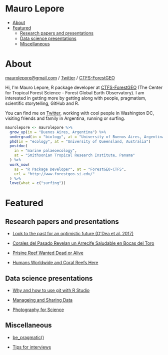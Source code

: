 Mauro Lepore
================

-   [About](#about)
-   [Featured](#featured)
    -   [Research papers and presentations](#research-papers-and-presentations)
    -   [Data science presentations](#data-science-presentations)
    -   [Miscellaneous](#miscellaneous)

About
=====

<maurolepore@gmail.com> / [Twitter](https://twitter.com/mauro_lepore) / [CTFS-ForestGEO](https://twitter.com/ForestGEO)

Hi, I'm Mauro Lepore, R package developer at [CTFS-ForestGEO](https://twitter.com/ForestGEO) (The Center for Tropical Forest Science - Forest Global Earth Observatory). I am interested in getting more by getting along with people, pragmatism, scientific storytelling, GitHub and R.

You can find me on [Twitter](https://twitter.com/mauro_lepore), working with cool people in Washington DC, visiting friends and family in Argentina, running or surfing.

``` r
maurolepore <- maurolepore %>% 
  grow_up(in = "Buenos Aires, Argentina") %>% 
  undergrad(in = "biology", at = "University of Buenos Aires, Argentina") %>% 
  phd(in = "ecology", at = "University of Queensland, Australia")
  postdoc(
    in = "marine palaeoecology", 
    at = "Smithsonian Tropical Research Institute, Panama"
  ) %>% 
  work_now(
    as = "R Package Developer", at = "ForestGEO-CTFS",
    url = "http://www.forestgeo.si.edu/"
  ) %>% 
  love(what = c("surfing"))
```

Featured
========

Research papers and presentations
---------------------------------

-   [Look to the past for an optimistic future (O'Dea et al. 2017)](https://goo.gl/U3aBC2)

-   [Corales del Pasado Revelan un Arrecife Saludable en Bocas del Toro](https://twitter.com/mauro_lepore/status/837833843692474368)

-   [Prisine Reef Wanted Dead or Alive](https://www.youtube.com/watch?v=MM29AB-52HY)

-   [Humans Worldwide and Coral Reefs Here](http://rpubs.com/maurolepore/gbay)

Data science presentations
--------------------------

-   [Why and how to use git with R Studio](http://rpubs.com/maurolepore/git)

-   [Manageing and Sharing Data](http://rpubs.com/maurolepore/share)

-   [Photography for Science](http://rpubs.com/maurolepore/photo4science)

Miscellaneous
-------------

-   [be\_pragmatic()](https://bookdown.org/maurolepore/pragmatic)

-   [Tips for interviews](https://bookdown.org/maurolepore/interview)
